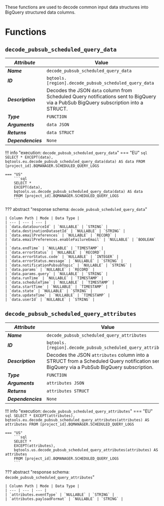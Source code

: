 These functions are used to decode common input data structures into BigQuery structured data columns.

# Functions
## **`decode_pubsub_scheduled_query_data`**
_**Attribute**_ | Value
--- | ---
_**Name**_ | `decode_pubsub_scheduled_query_data`
_**ID**_ | `bqtools.[region].decode_pubsub_scheduled_query_data`
_**Description**_ | Decodes the JSON `data` column from Scheduled Query notifications sent to BigQuery via a PubSub BigQuery subscription into a STRUCT.
_**Type**_ | `FUNCTION`
_**Arguments**_ | `data JSON`
_**Returns**_ | `data STRUCT`
_**Dependencies**_ | `None`

!!! info "execution: `decode_pubsub_scheduled_query_data`"
    === "EU"
        ```sql
        SELECT *
        EXCEPT(data),
        bqtools.eu.decode_pubsub_scheduled_query_data(data) AS data
        FROM [project_id].BQMANAGER.SCHEDULED_QUERY_LOGS
        ```

    === "US"
        ```sql
        SELECT *
        EXCEPT(data),
        bqtools.us.decode_pubsub_scheduled_query_data(data) AS data
        FROM [project_id].BQMANAGER.SCHEDULED_QUERY_LOGS
        ```

??? abstract "response schema: `decode_pubsub_scheduled_query_data`"

    | Column Path | Mode | Data Type |
    | --- | --- | --- |
    | `data.dataSourceId` | `NULLABLE` | `STRING` |	
    | `data.destinationDatasetId` | `NULLABLE` | `STRING` |		
    | `data.emailPreferences` | `NULLABLE` | `RECORD` |		
    | `data.emailPreferences.enableFailureEmail` | `NULLABLE` | `BOOLEAN` |		
    | `data.endTime` | `NULLABLE` | `TIMESTAMP` |	
    | `data.errorStatus` | `NULLABLE` | `RECORD` |		
    | `data.errorStatus.code` | `NULLABLE` | `INTEGER` |		
    | `data.errorStatus.message` | `NULLABLE` | `STRING` |	
    | `data.notificationPubsubTopic` | `NULLABLE` | `STRING` |		
    | `data.params` | `NULLABLE` | `RECORD` |		
    | `data.params.query` | `NULLABLE` | `STRING` |		
    | `data.runTime` | `NULLABLE` | `TIMESTAMP` |		
    | `data.scheduleTime` | `NULLABLE` | `TIMESTAMP` |		
    | `data.startTime` | `NULLABLE` | `TIMESTAMP` |		
    | `data.state` | `NULLABLE` | `STRING` |		
    | `data.updateTime` | `NULLABLE` | `TIMESTAMP` |		
    | `data.userId` | `NULLABLE` | `STRING` |		

## **`decode_pubsub_scheduled_query_attributes`**
_**Attribute**_ | Value
--- | ---
_**Name**_ | `decode_pubsub_scheduled_query_attributes`
_**ID**_ | `bqtools.[region].decode_pubsub_scheduled_query_attributes`
_**Description**_ | Decodes the JSON `attributes` column into a STRUCT from a Scheduled Query notification sent to BigQuery via a PubSub BigQuery subscription.
_**Type**_ | `FUNCTION`
_**Arguments**_ | `attributes JSON`
_**Returns**_ | `attributes STRUCT`
_**Dependencies**_ | `None`

!!! info "execution: `decode_pubsub_scheduled_query_attributes`"
    === "EU"
        ```sql
        SELECT *
        EXCEPT(attributes),
        bqtools.eu.decode_pubsub_scheduled_query_attributes(attributes) AS attributes
        FROM [project_id].BQMANAGER.SCHEDULED_QUERY_LOGS
        ```

    === "US"
        ```sql
        SELECT *
        EXCEPT(attributes),
        bqtools.us.decode_pubsub_scheduled_query_attributes(attributes) AS attributes
        FROM [project_id].BQMANAGER.SCHEDULED_QUERY_LOGS
        ```

??? abstract "response schema: `decode_pubsub_scheduled_query_attributes`"

    | Column Path | Mode | Data Type |
    | --- | --- | --- |
    | `attributes.eventType` | `NULLABLE` | `STRING` |	
    | `attributes.payloadFormat` | `NULLABLE` | `STRING` |		